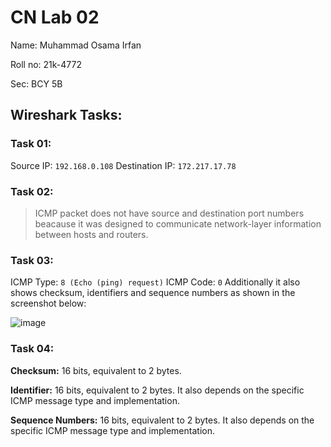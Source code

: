 # CN Lab 02
Name: Muhammad Osama Irfan

Roll no: 21k-4772

Sec: BCY 5B

## Wireshark Tasks:
### Task 01:
Source IP: `192.168.0.108`
Destination IP: `172.217.17.78`

### Task 02:
> ICMP packet does not have source and destination port numbers beacause it was designed to communicate network-layer information between hosts and routers.

### Task 03:
ICMP Type: `8 (Echo (ping) request)`
ICMP Code: `0`
Additionally it also shows checksum, identifiers and sequence numbers as shown in the screenshot below: 

![image](https://github.com/osamaairfan/Computer-Networks-Labs/assets/115397536/3d28909e-c863-41db-8968-c61345063a39)

### Task 04:
**Checksum:** 16 bits, equivalent to 2 bytes.

**Identifier:** 16 bits, equivalent to 2 bytes. It also depends on the specific ICMP message type and implementation.

**Sequence Numbers:** 16 bits, equivalent to 2 bytes. It also depends on the specific ICMP message type and implementation.
